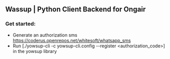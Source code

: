 ## Wassup | Python Client Backend for Ongair

### Get started:

* Generate an authorization sms https://coderus.openrepos.net/whitesoft/whatsapp_sms
* Run [./yowsup-cli -c yowsup-cli.config --register <authorization_code>] in the yowsup library